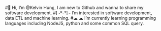 #👋 Hi, I’m @Kelvin Hung, I am new to Github and wanna to share my software development.
#[¬º-°]¬ I’m interested in software development, data ETL and machine learning.
#☁ ☁ I’m currently learning programming languages including NodeJS, python and some common SQL query.
